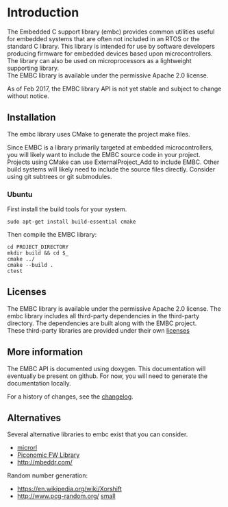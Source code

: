 <!--
# Copyright 2014-2017 Jetperch LLC
#
# Licensed under the Apache License, Version 2.0 (the "License");
# you may not use this file except in compliance with the License.
# You may obtain a copy of the License at
#
#     http://www.apache.org/licenses/LICENSE-2.0
#
# Unless required by applicable law or agreed to in writing, software
# distributed under the License is distributed on an "AS IS" BASIS,
# WITHOUT WARRANTIES OR CONDITIONS OF ANY KIND, either express or implied.
# See the License for the specific language governing permissions and
# limitations under the License.
-->

# Introduction

The Embedded C support library (embc) provides common utilities useful for 
embedded systems that are often not included in an RTOS or the standard
C library.  This library is intended for use by software developers producing 
firmware for embedded devices based upon microcontrollers.  The library can 
also be used on microprocessors as a lightweight supporting library.  
The EMBC library is available under the permissive Apache 2.0 license.

As of Feb 2017, the EMBC library API is not yet stable and subject to change
without notice.


## Installation

The embc library uses CMake to generate the project make files.  

Since EMBC is a library primarily targeted at embedded microcontrollers, you
will likely want to include the EMBC source code in your project.  Projects
using CMake can use ExternalProject_Add to include EMBC.  Other build systems
will likely need to include the source files directly.  Consider using
git subtrees or git submodules.


### Ubuntu

First install the build tools for your system.

    sudo apt-get install build-essential cmake

Then compile the EMBC library:

    cd PROJECT_DIRECTORY
    mkdir build && cd $_
    cmake ../
    cmake --build .
    ctest


## Licenses

The EMBC library is available under the permissive Apache 2.0 license.
The embc library includes all third-party dependencies in the third-party
directory.  The dependencies are built along with the EMBC project.  
These third-party libraries are provided under their own 
[licenses](third-party/README.md)


## More information

The EMBC API is documented using doxygen. This documentation will eventually
be present on github.  For now, you will need to generate the documentation
locally.  

For a history of changes, see the [changelog](CHANGELOG.md).


## Alternatives

Several alternative libraries to embc exist that you can consider.

*   [microrl](https://github.com/Helius/microrl)
*   [Piconomic FW Library](http://piconomic.co.za/fwlib/index.html)
*   http://mbeddr.com/

Random number generation:

*   https://en.wikipedia.org/wiki/Xorshift
*   http://www.pcg-random.org/ [small](http://excamera.com/sphinx/article-xorshift.html)

